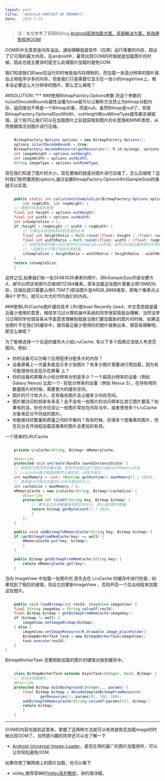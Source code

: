 ```yaml
---
layout: post
title:  "Android OOM(OUT OF MEMORY)"
date:   2015-7-15
---
```

> 注：本文参考了郭霖的blog [Android高效加载大图、多图解决方案，有效避免程序OOM](http://blog.csdn.net/guolin_blog/article/details/9316683 "Android OOM")

<p class="intro"><span class="dropcap">O</span>OM的中文意思是内存溢出，通俗理解就是软件（应用）运行需要的内存，超出了它可用的最大内存。在android中，最常出现OOM的时候就是加载图片的时候，因此也就主要讲的是怎么处理图片加载时避免OOM.</p>
<p>我们知道我们的app在运行的时候是由内存限制的，而加载一张高分辨率的图片就会占用程序许多的内存，但是我们只是需要它显示在一张小的imageView上，根本没必要这么大分辨率的图片，那么怎么做呢？</p>
##SOLUTION:
***
###使用BitmapFactory.Options参数
将这个参数的inJustDecodeBounds属性设置为true就可以让解析方法禁止为bitmap分配内存，返回值也不再是一个Bitmap对象，而是null。虽然Bitmap是null了，但是BitmapFactory.Options的outWidth、outHeight和outMimeType属性都会被赋值。这个技巧让我们可以在加载图片之前就获取到图片的长宽值和MIME类型，从而根据情况对图片进行压缩。

```java

	BitmapFactory.Options options = new BitmapFactory.Options();
	options.inJustDecodeBounds = true;
	BitmapFactory.decodeResource(getResources(), R.id.myimage, options);
	int imageHeight = options.outHeight;
	int imageWidth = options.outWidth;
	String imageType = options.outMimeType;
```
现在我们知道了图片的大小，现在要做的就是对图片进行压缩了，怎么压缩呢？这时我们依然要用到options,通过设置BitmapFactory.Options中inSampleSize的值就可以实现.

```java

	public static int calculateInSampleSize(BitmapFactory.Options options,
		int reqWidth, int reqHeight) {
	// 源图片的高度和宽度
	final int height = options.outHeight;
	final int width = options.outWidth;
	int inSampleSize = 1;
	if (height > reqHeight || width > reqWidth) {
		// 计算出实际宽高和目标宽高的比率
		final int heightRatio = Math.round((float) height / (float) reqHeight);
		final int widthRatio = Math.round((float) width / (float) reqWidth);
		// 选择宽和高中最小的比率作为inSampleSize的值，这样可以保证最终图片的宽和高
		// 一定都会大于等于目标的宽和高。
		inSampleSize = heightRatio < widthRatio ? heightRatio : widthRatio;
	}
	return inSampleSize;
	}	
```
这样之后,如果我们有一张2048*1536像素的图片，将inSampleSize的值设置为4，就可以把这张图片压缩成512*384像素。原本加载这张图片需要占用13M的内存，压缩后就只需要占用0.75M了(假设图片是ARGB_8888类型，即每个像素点占用4个字节)，就可以大大的节约我们的内存。

###使用LRUCache图片缓存技术
LRU是least Recently Used，中文意思就是最近最少使用的意思，相信学习过计算机操作系统的同学很容易就会理解，当然没学习过得同学也很容易从字面意思理解到就是当我们要加载新的图片的时候，如果这张图片不在我们的缓存中，就将最近最少使用的的图片替换出来，很容易理解吧。那怎么做呢？

为了能够选择一个合适的缓存大小给LruCache, 有以下多个因素应该放入考虑范围内，例如：

- 你的设备可以为每个应用程序分配多大的内存？
- 设备屏幕上一次最多能显示多少张图片？有多少图片需要进行预加载，因为有可能很快也会显示在屏幕 上？
- 你的设备的屏幕大小和分辨率分别是多少？一个超高分辨率的设备（例如 Galaxy Nexus) 比起一个- 较低分辨率的设备（例如 Nexus S），在持有相同数量图片的时候，需要更大的缓存空间。
- 图片的尺寸和大小，还有每张图片会占据多少内存空间。
- 图片被访问的频率有多高？会不会有一些图片的访问频率比其它图片要高？如果有的话，你也许应该让一些图片常驻在内存当中，或者使用多个LruCache 对象来区分不同组的图片。
- 你能维持好数量和质量之间的平衡吗？有些时候，存储多个低像素的图片，而在后台去开线程加载高像素的图片会更加的有效。

一个简单的LRUCache

```java

	private LruCache<String, Bitmap> mMemoryCache;

	@Override
	protected void onCreate(Bundle savedInstanceState) {
	// 获取到可用内存的最大值，使用内存超出这个值会引起OutOfMemory异常。
	// LruCache通过构造函数传入缓存值，以KB为单位。
	int maxMemory = (int) (Runtime.getRuntime().maxMemory() / 1024);
	// 使用最大可用内存值的1/8作为缓存的大小。
	int cacheSize = maxMemory / 8;
	mMemoryCache = new LruCache<String, Bitmap>(cacheSize) {
		@Override
		protected int sizeOf(String key, Bitmap bitmap) {
			// 重写此方法来衡量每张图片的大小，默认返回图片数量。
			return bitmap.getByteCount() / 1024;
			}
		};
	}

	public void addBitmapToMemoryCache(String key, Bitmap bitmap) {
	if (getBitmapFromMemCache(key) == null) {
		mMemoryCache.put(key, bitmap);
		}
	}

	public Bitmap getBitmapFromMemCache(String key) {
		return mMemoryCache.get(key);
	}

```

当向 ImageView 中加载一张图片时,首先会在 LruCache 的缓存中进行检查。如果找到了相应的键值，则会立刻更新ImageView ，否则开启一个后台线程来加载这张图片。

```java

	public void loadBitmap(int resId, ImageView imageView) {
	final String imageKey = String.valueOf(resId);
	final Bitmap bitmap = getBitmapFromMemCache(imageKey);
	if (bitmap != null) {
		imageView.setImageBitmap(bitmap);
	} else {
		imageView.setImageResource(R.drawable.image_placeholder);
		BitmapWorkerTask task = new BitmapWorkerTask(imageView);
		task.execute(resId);
	}
}

```
BitmapWorkerTask 还要把新加载的图片的键值对放到缓存中。

```java

	class BitmapWorkerTask extends AsyncTask<Integer, Void, Bitmap> {
	// 在后台加载图片。
	@Override
	protected Bitmap doInBackground(Integer... params) {
		final Bitmap bitmap = decodeSampledBitmapFromResource(
				getResources(), params[0], 100, 100);
		addBitmapToMemoryCache(String.valueOf(params[0]), bitmap);
		return bitmap;
		}
	}
```
***
OOM的内容也就到这里来，掌握了这两种方法就可以有效避免在加载image的时候出现OOM了，当然感兴趣的同学还可以去了解一下

- [Android-Universal-Image-Loader](https://github.com/nostra13/Android-Universal-Image-Loader)，是现在用的最广的图片加载控件，可以让你轻松避免OOM.

如果你想了解网络上的图片加载，也可以看下

- volley,推荐郭神的[Volley系列教程](http://blog.csdn.net/guolin_blog/article/details/17482095)，讲的很详细。
